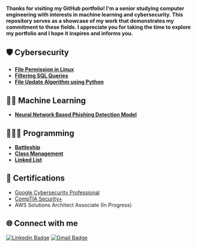 <h4>Thanks for visiting my GitHub portfolio! I'm a senior studying computer engineering with interests in machine learning and cybersecurity. This repository serves as a showcase of my work that demonstrates my commitment to these fields. I appreciate you for taking the time to explore my portfolio and I hope it inspires and informs you.
 

<h2>🛡️ Cybersecurity </h2>

- <b>[File Permission in Linux](https://github.com/hasanm02/FilePermissionsLab)</b>
- <b>[Filtering SQL Queries](https://github.com/hasanm02/FilterSQLQuery)</b>
- <b>[File Update Algorithm using Python](https://github.com/hasanm02/FileUpdateAlgorithm)</b>

<h2>🤖🧠 Machine Learning </h2>

- <b> [Neural Network Based Phishing Detection Model](https://github.com/hasanm02/Phising-Detection-Using-Multilayer-Perceptrons) </b>

<h2>👨🏽‍💻 Programming </h2>

- <b>[Battleship](https://github.com/hasanm02/Battleship)</b>
- <b>[Class Management](https://github.com/hasanm02/ClassManagement)</b>
- <b>[Linked List](https://github.com/hasanm02/LinkedList)</b>
  
 <h2>📄 Certifications </h2>
  
  - [Google Cybersecurity Professional](https://coursera.org/share/e38501cefa2bc64b5cab0457bd59273e)
  - [CompTIA Security+](https://www.credly.com/badges/e57c92be-c554-4474-b634-6bb9f09a548a/public_url)
  - AWS Solutions Architect Associate (In Progress)




 <h2>🌐 Connect with me</h2>


[![Linkedin Badge](https://img.shields.io/badge/-LinkedIn-blue?style=flat-square&logo=Linkedin&logoColor=white&link=https://www.linkedin.com/in/hasanmodest/)](https://www.linkedin.com/in/hasanmodest/)
[![Gmail Badge](https://img.shields.io/badge/-Gmail-c14438?style=flat-square&logo=Gmail&logoColor=white&link=mailto:hasanmodest0@gmail.com)](mailto:hasanmodest0@gmail.com) 




